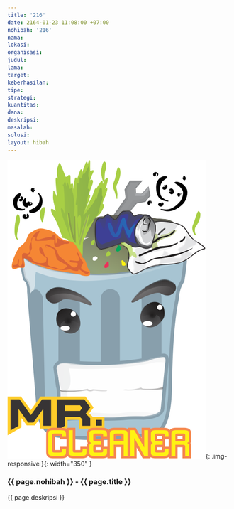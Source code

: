 ```yaml
---
title: '216'
date: 2164-01-23 11:08:00 +07:00
nohibah: '216'
nama:
lokasi:
organisasi:
judul:
lama:
target:
keberhasilan:
tipe:
strategi:
kuantitas:
dana:
deskripsi:
masalah:
solusi:
layout: hibah
---
```


![216](/static/img/hibahcms/216.png){: .img-responsive }{: width="350" }

### {{ page.nohibah }} - {{ page.title }}

{{ page.deskripsi }}
